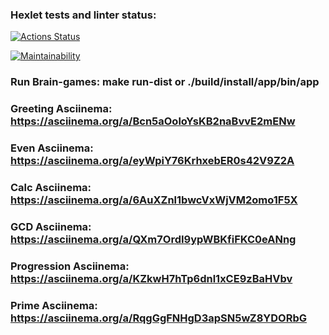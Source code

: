 ### Hexlet tests and linter status:
[![Actions Status](https://github.com/Lobstre/java-project-lvl1/workflows/hexlet-check/badge.svg)](https://github.com/Lobstre/java-project-lvl1/actions)

[![Maintainability](https://api.codeclimate.com/v1/badges/cde3d1e04c77ecea0d72/maintainability)](https://codeclimate.com/github/Lobstre/java-project-lvl1/maintainability)

### Run Brain-games: make run-dist or ./build/install/app/bin/app

### Greeting Asciinema: https://asciinema.org/a/Bcn5aOoloYsKB2naBvvE2mENw

### Even Asciinema: https://asciinema.org/a/eyWpiY76KrhxebER0s42V9Z2A

### Calc Asciinema: https://asciinema.org/a/6AuXZnl1bwcVxWjVM2omo1F5X

### GCD Asciinema: https://asciinema.org/a/QXm7OrdI9ypWBKfiFKC0eANng

### Progression Asciinema: https://asciinema.org/a/KZkwH7hTp6dnl1xCE9zBaHVbv

### Prime Asciinema: https://asciinema.org/a/RqgGgFNHgD3apSN5wZ8YDORbG